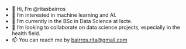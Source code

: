 - 👋 Hi, I’m @ritasbairros
- 👀 I’m interested in machine learning and AI.
- 🌱 I’m currently in the BSc in Data Science at Iscte.
- 💞️ I’m looking to collaborate on data science projects, especially in the health field.
- 📫 You can reach me by bairros.rita@gmail.com

<!---
ritasbairros/ritasbairros is a ✨ special ✨ repository because its `README.md` (this file) appears on your GitHub profile.
You can click the Preview link to take a look at your changes.
--->
